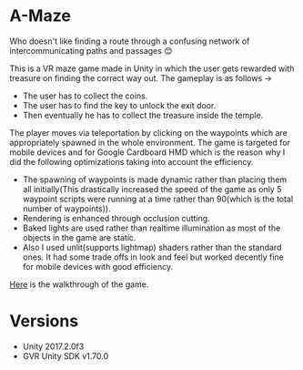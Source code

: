 # A-Maze

Who doesn't like finding a route through a confusing network of intercommunicating paths and passages :blush:

This is a VR maze game made in Unity in which the user gets rewarded with treasure on finding the correct way out. The gameplay is as follows ->

* The user has to collect the coins.
* The user has to find the key to unlock the exit door.
* Then eventually he has to collect the treasure inside the temple.

The player moves via teleportation by clicking on the waypoints which are appropriately spawned in the whole environment. The game is targeted for mobile devices and for Google Cardboard HMD which is the reason why I did the following optimizations taking into account the efficiency.

* The spawning of waypoints is made dynamic rather than placing them all initially(This drastically increased the speed of the game as only 5 waypoint scripts were running at a time rather than 90(which is the total number of waypoints)).
* Rendering is enhanced through occlusion cutting.
* Baked lights are used rather than realtime illumination as most of the objects in the game are static.
* Also I used unlit(supports lightmap) shaders rather than the standard ones. It had some trade offs in look and feel but worked decently fine for mobile devices with good efficiency.

[Here](https://www.youtube.com/watch?v=QhvMRCyDzCg&feature=youtu.be) is the walkthrough of the game.

# Versions
* Unity 2017.2.0f3
* GVR Unity SDK v1.70.0



